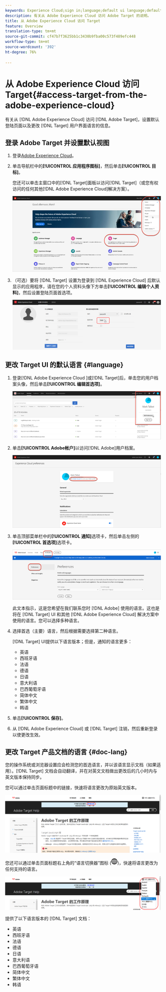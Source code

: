 ```yaml
---
keywords: Experience Cloud;sign in;language;default ui language;default language
description: 有关从 Adobe Experience Cloud 访问 Adobe Target 的说明。
title: 从 Adobe Experience Cloud 访问 Target
feature: Overview
translation-type: tm+mt
source-git-commit: cf47b7f3625bb1c3430b9fba00c573f489efc448
workflow-type: tm+mt
source-wordcount: '392'
ht-degree: 76%

---
```



# 从 Adobe Experience Cloud 访问 Target{#access-target-from-the-adobe-experience-cloud}

有关从 [!DNL Adobe Experience Cloud] 访问 [!DNL Adobe Target]，设置默认登陆页面以及更改 [!DNL Target] 用户界面语言的信息。

## 登录 Adobe Target 并设置默认视图

1. 登录[Adobe Experience Cloud](https://experience.adobe.com/)。

1. 单击导航栏中的&#x200B;**[!UICONTROL 应用程序图标]**，然后单击&#x200B;**[!UICONTROL 目标]**。

   您还可以单击主窗口中的[!DNL Target]面板以访问[!DNL Target]（或您有权访问的任何其他[!DNL Adobe Experience Cloud]解决方案）。

   ![应用程序图标](/help/c-intro/assets/appmenu-new.png)

1. （可选）要将 [!DNL Target] 设置为登录到 [!DNL Experience Cloud] 后默认显示的应用程序，请在您的个人资料头像下方单击&#x200B;**[!UICONTROL 编辑个人资料]**，然后设置登陆页面首选项。

   ![登陆页面](/help/c-intro/assets/pagepref-new.png)

## 更改 Target UI 的默认语言 {#language}

1. 登录[!DNL Adobe Experience Cloud ]或[!DNL Target]后，单击您的用户档案头像，然后单击&#x200B;**[!UICONTROL 编辑首选项]**。

   ![编辑个人资料](/help/c-intro/assets/change-language.png)

1. 单击&#x200B;**[!UICONTROL Adobe帐户]**&#x200B;以访问[!DNL Adobe]用户档案。

   ![Adobe帐户](/help/c-intro/assets/adobe-account.png)

1. 单击顶部菜单栏中的&#x200B;**[!UICONTROL 通知]**&#x200B;选项卡，然后单击左侧的&#x200B;**[!UICONTROL 首选项]**&#x200B;选项卡。

   ![首选语言](/help/c-intro/assets/prefered-language.png)

   此文本指示，这是您希望在我们联系您时 [!DNL Adobe] 使用的语言。这也是将在 [!DNL Target] UI 和其他 [!DNL Adobe Experience Cloud] 解决方案中使用的语言。您可以选择多种语言。

1. 选择首选（主要）语言，然后根据需要选择第二种语言。

   [!DNL Target] UI提供以下语言版本；但是，通知的语言更多：

   * 英语
   * 西班牙语
   * 法语
   * 德语
   * 日语
   * 意大利语
   * 巴西葡萄牙语
   * 简体中文
   * 繁体中文
   * 韩语

1. 单击&#x200B;**[!UICONTROL 保存]**。

1. 从 [!DNL Adobe Experience Cloud] 或 [!DNL Target] 注销，然后重新登录以使更改生效。

## 更改 Target 产品文档的语言 {#doc-lang}

您的操作系统或浏览器设置应会检测您的首选语言，并以该语言显示文档（如果适用）。[!DNL Target] 文档会自动翻译，并在对英文文档做出更改后的几小时内与英文版本保持同步。

您可以通过单击页面标题中的链接，快速将语言更改为原始英文版本。

![更改为原始语言](/help/c-intro/assets/mt-original.png)

您还可以通过单击页面标题右上角的“语言切换器”图标 (![语言切换器](/help/c-intro/assets/icon-language-switcher.png))，快速将语言更改为任何支持的语言。

![语言切换器](/help/c-intro/assets/language-switcher.png)

提供了以下语言版本的 [!DNL Target] 文档：

* 英语
* 西班牙语
* 法语
* 德语
* 日语
* 意大利语
* 巴西葡萄牙语
* 简体中文
* 繁体中文
* 韩语
